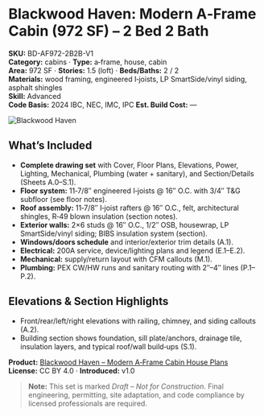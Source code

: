 # Blackwood Haven: Modern A‑Frame Cabin (972 SF) – 2 Bed 2 Bath
**SKU:** BD-AF972-2B2B-V1  
**Category:** cabins · **Type:** a‑frame, house, cabin  
**Area:** 972 SF · **Stories:** 1.5 (loft) · **Beds/Baths:** 2 / 2  
**Materials:** wood framing, engineered I‑joists, LP SmartSide/vinyl siding, asphalt shingles  
**Skill:** Advanced  
**Code Basis:** 2024 IBC, NEC, IMC, IPC
**Est. Build Cost:** —

![Blackwood Haven](https://i.etsystatic.com/59867749/r/il/c81cd0/7050262313/il_fullxfull.7050262313_1li4.jpg)

## What’s Included
- **Complete drawing set** with Cover, Floor Plans, Elevations, Power, Lighting, Mechanical, Plumbing (water + sanitary), and Section/Details (Sheets A.0–S.1). 
- **Floor system:** 11‑7/8″ engineered I‑joists @ 16″ O.C. with 3/4″ T&G subfloor (see floor notes).
- **Roof assembly:** 11‑7/8″ I‑joist rafters @ 16″ O.C., felt, architectural shingles, R‑49 blown insulation (section notes).
- **Exterior walls:** 2×6 studs @ 16″ O.C., 1/2″ OSB, housewrap, LP SmartSide/vinyl siding; BIBS insulation system (section).
- **Windows/doors schedule** and interior/exterior trim details (A.1).
- **Electrical:** 200A service, device/lighting plans and legend (E.1–E.2).
- **Mechanical:** supply/return layout with CFM callouts (M.1).
- **Plumbing:** PEX CW/HW runs and sanitary routing with 2″–4″ lines (P.1–P.2).

## Elevations & Section Highlights
- Front/rear/left/right elevations with railing, chimney, and siding callouts (A.2).
- Building section shows foundation, sill plate/anchors, drainage tile, insulation layers, and typical roof/wall build‑ups (S.1).

**Product:** [Blackwood Haven – Modern A‑Frame Cabin House Plans](https://bamboodesigns.shop/products/blackwood-haven-modern-a-frame-cabin-house-plans)  
**License:** CC BY 4.0 · **Introduced:** v1.0  

> **Note:** This set is marked *Draft – Not for Construction*. Final engineering, permitting, site adaptation, and code compliance by licensed professionals are required.
